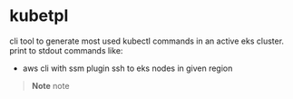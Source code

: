 # kubetpl
cli tool to generate most used kubectl commands in an active eks cluster.
print to stdout commands like:
- aws cli with ssm plugin ssh to eks nodes in given region

> **Note** note
